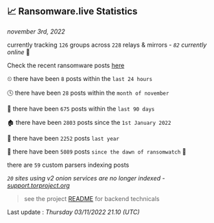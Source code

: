 
## 📈 Ransomware.live Statistics
_november 3rd, 2022_

currently tracking `126` groups across `228` relays & mirrors - _`82` currently online_ 📡

Check the recent ransomware posts [here](https://www.ransomware.live/#/recentposts)


⏲ there have been `8` posts within the `last 24 hours`

🕓 there have been `28` posts within the `month of november`

📅 there have been `675` posts within the `last 90 days`

🏚 there have been `2803` posts since the `1st January 2022`

🚀 there have been `2252` posts `last year`

🦕 there have been `5089` posts `since the dawn of ransomwatch` 🐣

there are `59` custom parsers indexing posts

_`20` sites using v2 onion services are no longer indexed - [support.torproject.org](https://support.torproject.org/onionservices/v2-deprecation/)_

> see the project [README](https://github.com/jmousqueton/ransomwatch#readme) for backend technicals



Last update : _Thursday 03/11/2022 21.10 (UTC)_

